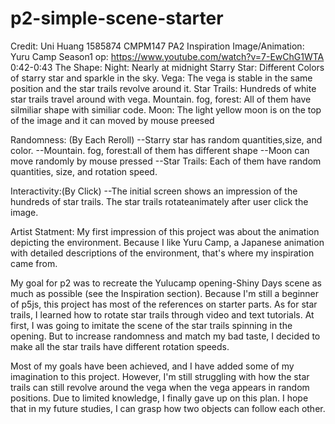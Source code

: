 # p2-simple-scene-starter

Credit: Uni Huang 1585874
CMPM147 PA2
Inspiration Image/Animation:
Yuru Camp Season1 op: https://www.youtube.com/watch?v=7-EwChG1WTA    0:42-0:43
The Shape:
Night: Nearly at midnight
Starry Star: Different Colors of starry star and sparkle in the sky.
Vega: The vega is stable in the same position and the star trails revolve around it.
Star Trails: Hundreds of white star trails travel around with vega.
Mountain. fog, forest: All of them have silmiliar shape with similiar code.
Moon: The light yellow moon is on the top of the image and it can moved by mouse preesed

Randomness: (By Each Reroll)
--Starry star has random quantities,size, and color.
--Mountain. fog, forest:all of them has different shape
--Moon can move randomly by mouse pressed
--Star Trails: Each of them have random quantities, size, and rotation speed.

Interactivity:(By Click)
--The initial screen shows an impression of the hundreds of star trails. The star trails rotateanimately after user click the image.

Artist Statment:
My first impression of this project was about the animation depicting the environment. 
Because I like Yuru Camp, a Japanese animation with detailed descriptions of the environment, 
that's where my inspiration came from.

My goal for p2 was to recreate the Yulucamp opening-Shiny Days scene as much as possible (see the Inspiration section).
Because I'm still a beginner of p5js, this project has most of the references on starter parts. As for star trails,
I learned how to rotate star trails through video and text tutorials. At first, I was going to imitate the scene of the star trails 
spinning in the opening. But to increase randomness and match my bad taste, I decided to make all the star trails have different 
rotation speeds.

Most of my goals have been achieved, and I have added some of my imagination to this project. However, I'm still struggling with how the star trails can still revolve around the vega when the vega appears in random positions. Due to limited knowledge, I finally gave up on this plan. I hope that in my future studies, I can grasp how two objects can follow each other.






